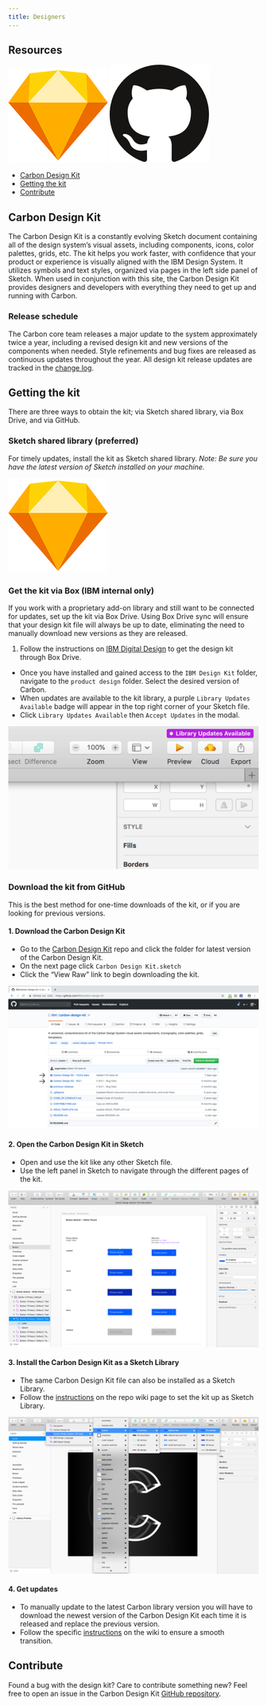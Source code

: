 ```yaml
---
title: Designers
---
```


## Resources

<grid-wrapper col_lg="8" flex="true" bleed="true">
<clickable-tile
    title="Add Carbon design kit to Sketch library"
    href="sketch://add-library/cloud/JaVzz"
    type="resource"
     >
    <img src="images/sketch-icon.png" alt="Carbon design kit Sketch Shared Library"  />
</clickable-tile>
<clickable-tile
    title="Download Carbon design kit from GitHub"
    href="https://github.com/IBM/carbon-design-kit"
    type="resource"
    >
    <img src="images/github-icon.png" alt="Box design kit github repo"  />
</clickable-tile>
</grid-wrapper>

<anchor-links>
<ul>
    <li><a href="#carbon-design-kit">Carbon Design Kit</a></li>
    <li><a href="#getting-the-kit">Getting the kit</a></li>
    <li><a href="#contribute">Contribute</a></li>
</ul>
</anchor-links>

## Carbon Design Kit

The Carbon Design Kit is a constantly evolving Sketch document containing all of the design system’s visual assets, including components, icons, color palettes, grids, etc. The kit helps you work faster, with confidence that your product or experience is visually aligned with the IBM Design System. It utilizes symbols and text styles, organized via pages in the left side panel of Sketch. When used in conjunction with this site, the Carbon Design Kit provides designers and developers with everything they need to get up and running with Carbon.

### Release schedule

The Carbon core team releases a major update to the system approximately twice a year, including a revised design kit and new versions of the components when needed. Style refinements and bug fixes are released as continuous updates throughout the year. All design kit release updates are tracked in the [change log](https://github.com/carbon-design-system/carbon-design-kit/releases).

## Getting the kit

There are three ways to obtain the kit; via Sketch shared library, via Box Drive, and via GitHub. 

### Sketch shared library (preferred) 

For timely updates, install the kit as Sketch shared library. _Note: Be sure you have the latest version of Sketch installed on your machine._

<grid-wrapper col_lg="8" flex="true" bleed="true">
<clickable-tile
    title="Add Carbon Design Kit to Sketch library (Beta)"
    href="sketch://add-library/cloud/JaVzz"
    type="resource"
     >
    <img src="images/sketch-icon.png" alt="Carbon Design Kit Sketch Shared Library"  />
</clickable-tile>
</grid-wrapper>

### Get the kit via Box (IBM internal only)

If you work with a proprietary add-on library and still want to be connected for updates, set up the kit via Box Drive. Using Box Drive sync will ensure that your design kit file will always be up to date, eliminating the need to manually download new versions as they are released.

1. Follow the instructions on [IBM Digital Design](https://www.ibm.com/standards/web/design-kit/) to get the design kit through Box Drive.
- Once you have installed and gained access to the `IBM Design Kit` folder, navigate to the `product design` folder. Select the desired version of Carbon.
- When updates are available to the kit library, a purple `Library Updates Available` badge will appear in the top right corner of your Sketch file. 
- Click `Library Updates Available` then `Accept Updates` in the modal.

<image-component cols="12" caption="Update indicator">

![Update indicator screenshot](images/designers-5.png)

</image-component>

### Download the kit from GitHub

This is the best method for one-time downloads of the kit, or if you are looking for previous versions.

#### 1. Download the Carbon Design Kit
   - Go to the <a href="https://github.com/carbon-design-system/carbon-design-kit" target=blank>Carbon Design Kit</a> repo and click the folder for latest version of the Carbon Design Kit.
   - On the next page click `Carbon Design Kit.sketch`
   - Click the “View Raw” link to begin downloading the kit.

<image-component cols="12" caption="Carbon Design Kit repo">

![Carbon Design Kit repo screenshot](images/designers-2_new.png)

</image-component>

#### 2. Open the Carbon Design Kit in Sketch
   - Open and use the kit like any other Sketch file.
   - Use the left panel in Sketch to navigate through the different pages of the kit.

<image-component cols="12" caption="Design kit file">

![Kit file screenshot](images/designers-3.png)

</image-component>

#### 3. Install the Carbon Design Kit as a Sketch Library

   - The same Carbon Design Kit file can also be installed as a Sketch Library.
   - Follow the [instructions](https://github.com/IBM/carbon-design-kit/wiki/Sketch-Libraries-Overview) on the repo wiki page to set the kit up as Sketch Library.

<image-component cols="12" caption="Sketch library">

![Sketch Library screenshot](images/designers-4.png)

</image-component>

#### 4. Get updates
   - To manually update to the latest Carbon library version you will have to download the newest version of the Carbon Design Kit each time it is released and replace the previous version.
   - Follow the specific [instructions](https://github.com/IBM/carbon-design-kit/wiki/Sketch-Libraries-Overview) on the wiki to ensure a smooth transition.

## Contribute

Found a bug with the design kit? Care to contribute something new? Feel free to open an issue in the Carbon Design Kit [GitHub repository](https://github.com/ibm/carbon-design-kit/issues).
